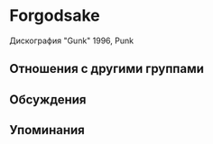 # Forgodsake

Дискография
"Gunk" 1996, Punk

## Отношения с другими группами


## Обсуждения


## Упоминания

